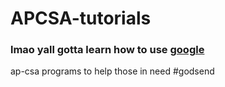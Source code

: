 # APCSA-tutorials

### lmao yall gotta learn how to use [google](google.com) 

ap-csa programs to help those in need #godsend

